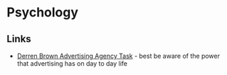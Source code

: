 # Psychology
## Links
- [Derren Brown Advertising Agency Task](https://www.youtube.com/watch?v=YQXe1CokWqQ&app=desktop) - best be aware of the power that advertising has on day to day life
